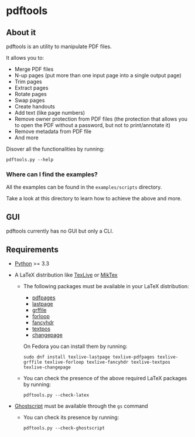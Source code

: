 # pdftools

## About it
pdftools is an utility to manipulate PDF files.

It allows you to:

* Merge PDF files
* N-up pages (put more than one input page into a single output page)
* Trim pages
* Extract pages
* Rotate pages
* Swap pages
* Create handouts
* Add text (like page numbers)
* Remove owner protection from PDF files (the protection that allows you to open the PDF without a password, but not to print/annotate it)
* Remove metadata from PDF file
* And more

Disover all the functionalities by running:

	pdftools.py --help

### Where can I find the examples?

All the examples can be found in the `examples/scripts` directory.

Take a look at this directory to learn how to achieve the above and more.

## GUI

pdftools currently has no GUI but only a CLI.

## Requirements

* [Python](https://www.python.org/) >= 3.3
* A LaTeX distribution like [TexLive](https://www.tug.org/texlive/) or [MikTex](http://miktex.org/)
    * The following packages must be available in your LaTeX distribution:
        * [pdfpages](https://www.ctan.org/pkg/pdfpages)
        * [lastpage](https://www.ctan.org/pkg/lastpage)
        * [grffile](https://www.ctan.org/pkg/grffile)
        * [forloop](https://www.ctan.org/pkg/forloop)
        * [fancyhdr](https://www.ctan.org/pkg/fancyhdr)
        * [textpos](https://www.ctan.org/pkg/textpos)
        * [changepage](https://www.ctan.org/pkg/changepage)

        On Fedora you can install them by running:

        `sudo dnf install texlive-lastpage texlive-pdfpages texlive-grffile texlive-forloop texlive-fancyhdr texlive-textpos texlive-changepage`

    * You can check the presence of the above required LaTeX packages by running:

        `pdftools.py --check-latex`

* [Ghostscript](https://www.ghostscript.com/) must be available through the `gs` command
    * You can check its presence by running:

        `pdftools.py --check-ghostscript`
